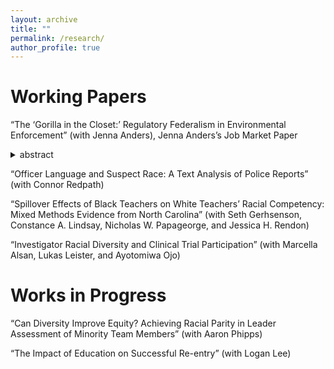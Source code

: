 ```yaml
---
layout: archive
title: ""
permalink: /research/
author_profile: true
---
```


Working Papers
======
“The ‘Gorilla in the Closet:’ Regulatory Federalism in Environmental Enforcement” (with Jenna Anders), Jenna Anders’s Job Market Paper
<details>
  <summary>abstract</summary>
  Stuff will be posted soon.
</details>

“Officer Language and Suspect Race: A Text Analysis of Police Reports” (with Connor Redpath)

“Spillover Effects of Black Teachers on White Teachers’ Racial Competency: Mixed Methods Evidence from North Carolina” (with Seth Gerhsenson, Constance A. Lindsay, Nicholas W. Papageorge, and Jessica H. Rendon)

“Investigator Racial Diversity and Clinical Trial Participation” (with Marcella Alsan, Lukas Leister, and Ayotomiwa Ojo)




Works in Progress
======

“Can Diversity Improve Equity? Achieving Racial Parity in Leader Assessment of Minority Team Members” (with Aaron Phipps)

“The Impact of Education on Successful Re-entry” (with Logan Lee)
